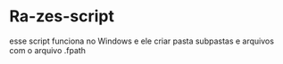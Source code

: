 # Ra-zes-script
esse script funciona no Windows e ele criar pasta subpastas e arquivos com o arquivo .fpath 

